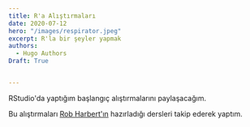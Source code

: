 ```yaml
---
title: R'a Alıştırmaları
date: 2020-07-12
hero: "/images/respirator.jpeg"
excerpt: R'la bir şeyler yapmak 
authors:
  - Hugo Authors
Draft: True 


---
```


RStudio'da yaptığım başlangıç alıştırmalarını paylaşacağım. 

Bu alıştırmaları [Rob Harbert'ın](https://rsh249.github.io/bioinformatics/) hazırladığı dersleri takip ederek yaptım. 

